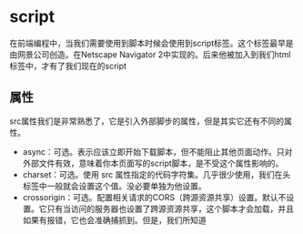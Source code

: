 # script

在前端编程中，当我们需要使用到脚本时候会使用到script标签。这个标签最早是由网景公司创造。在Netscape Navigator 2中实现的。后来他被加入到我们html标签中，才有了我们现在的script

## 属性

src属性我们是非常熟悉了，它是引入外部脚步的属性，但是其实它还有不同的属性。

- async：可选。表示应该立即开始下载脚本，但不能阻止其他页面动作。只对外部文件有效，意味着你本页面写的script脚本，是不受这个属性影响的。
- charset：可选。使用 src 属性指定的代码字符集。几乎很少使用，我们在头标签中一般就会设置这个值。没必要单独为他设置。
- crossorigin：可选。配置相关请求的CORS（跨源资源共享）设置。默认不设置。它只有当访问的服务器也设置了跨源资源共享，这个脚本才会加载，并且如果有报错，它也会准确捕抓到。但是，我们所知道<script>是不受同源策略影响，不设置跨源资源共享，正常的script也是能访问到目标资源，所以也很少用吧~
-  defer：可选。表示脚本可以延迟到文档完全被解析和显示之后再执行。顾名思义，当页面完全被加载后才执行脚本。它在ie7 之后就不支持行内脚本了。
- integrity：可选。允许比对接收到的资源和指定的加密签名以验证子资源完整性（SRI， Subresource Integrity）。如果接收到的资源的签名与这个属性指定的签名不匹配，则页面会报错， 脚本不会执行。这个属性可以用于确保内容分发网络（CDN，Content Delivery Network）不会提供恶意内容。有时候我们cdn使用时候可能会用到吧 ，但是具体设置，可能还需要进一步的研究。
-  src：可选。表示包含要执行的代码的外部文件。
- type : 可选。代替了language属性，表示这个文件的MiME文件类型，JavaScript 文件的 MIME 类型通常是"application/x-javascript"。但是一般不会特别设置。

## 解析

行内的js代码，会被保存到解析器的环境中，直到script标签内的代码完成之前，页面其他内容不会被释放，也不会被显示。而且如果在执行script标签内的代码遇到 <\script> 浏览器会任务这是结束标签，会停止解析，解决这个记得要加转义字符。

外部的js。同样的也是和行内解析一样也会，页面也会阻塞。（阻塞时间也包含下载文件的时间。）

如果行内代码中<script>标签中也有src属性，浏览器只会下载并执行脚本文件，从而忽略行内代码。

## 标签位置

放在head要解析完所有的script才会渲染页面，放在body里面页面会在处理 JavaScript 代码之前完全渲染页面。

## async 异步加载脚本

- 标记为 async 的脚本并不保证能按照它们出现的次序执行

- 只适用与外部脚本。

- 浏览器不必等脚本下载和执行完后再加载页面

## 动态加载脚本

- 这样动态创建

```js
let script = document.createElement('script'); 
script.src = 'gibberish.js'; 
document.head.appendChild(script); 
```

- 默认这种方式是异步方式加载

  防止浏览器不支持async

  ```js
  script.async = false;
  ```

- 预加载器不可以遇见这种动态方式

  最好头部显式声明

  ```js
  <link rel="preload" href="gibberish.js"> 
  ```

## 行内与外部脚本

推荐外部

- **可维护性**。JavaScript 代码如果分散到很多 HTML 页面，会导致维护困难。而用一个目录保存 所有 JavaScript 文件，则更容易维护，这样开发者就可以独立于使用它们的 HTML 页面来编辑 代码。
- **缓存**。浏览器会根据特定的设置缓存所有外部链接的 JavaScript 文件，这意味着如果两个页面都 用到同一个文件，则该文件只需下载一次。这最终意味着页面加载更快。
- **适应未来**。通过把 JavaScript 放到外部文件中，就不必考虑用 XHTML